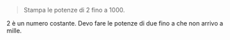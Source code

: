 > Stampa le potenze di 2 fino a 1000.

2 è un numero costante. 
Devo fare le potenze di due fino a che non arrivo a mille. 